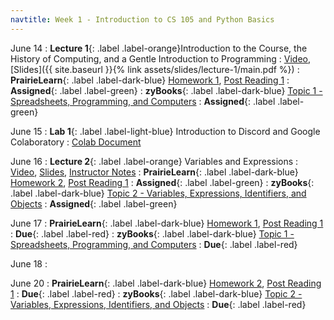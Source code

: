 ```yaml
---
navtitle: Week 1 - Introduction to CS 105 and Python Basics
---
```


June 14
: **Lecture 1**{: .label .label-orange}Introduction to the Course, the History of Computing, and a Gentle Introduction to Programming
    : [Video](#), [Slides]({{ site.baseurl }}{% link assets/slides/lecture-1/main.pdf %})
: **PrairieLearn**{: .label .label-dark-blue}  [Homework 1](#), [Post Reading 1](#)
    : **Assigned**{: .label .label-green} 
: **zyBooks**{: .label .label-dark-blue} [Topic 1 - Spreadsheets, Programming, and Computers](https://learn.zybooks.com/zybook/ILLINOISCS105Summer2021)
    : **Assigned**{: .label .label-green} 

June 15
: **Lab 1**{: .label .label-light-blue} Introduction to Discord and Google Colaboratory
    : [Colab Document](#)

June 16
: **Lecture 2**{: .label .label-orange} Variables and Expressions
    : [Video](#), [Slides](#), [Instructor Notes](#)
: **PrairieLearn**{: .label .label-dark-blue} [Homework 2](#), [Post Reading 1](#)
    : **Assigned**{: .label .label-green} 
: **zyBooks**{: .label .label-dark-blue} [Topic 2 - Variables, Expressions, Identifiers, and Objects](https://learn.zybooks.com/zybook/ILLINOISCS105Summer2021)
    : **Assigned**{: .label .label-green} 

June 17
: **PrairieLearn**{: .label .label-dark-blue}  [Homework 1](#), [Post Reading 1](#)
    : **Due**{: .label .label-red} 
: **zyBooks**{: .label .label-dark-blue} [Topic 1 - Spreadsheets, Programming, and Computers](#)
    : **Due**{: .label .label-red} 

June 18
: [](#)

June 20
: **PrairieLearn**{: .label .label-dark-blue} [Homework 2](#), [Post Reading 1](#)
    : **Due**{: .label .label-red} 
: **zyBooks**{: .label .label-dark-blue} [Topic 2 - Variables, Expressions, Identifiers, and Objects](#)
    : **Due**{: .label .label-red} 

